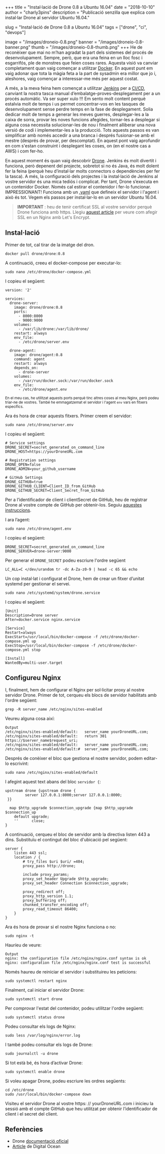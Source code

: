 +++
title = "Instal·lació de Drone 0.8 a Ubuntu 16.04"
date = "2018-10-10"
author = "charly3pins"
description = "Publicació senzilla que explica com instal·lar Drone al servidor Ubuntu 16.04."

slug = "Instal·lació de Drone 0.8 a Ubuntu 16.04"
tags = ["drone", "ci", "devops"]

image = "/images/droneio-0.8.png"
banner = "/images/droneio-0.8-banner.png"
thumb = "/images/droneio-0.8-thumb.png"
+++
He de reconèixer que mai no m’han agradat la part dels sistemes del procés de desenvolupament. Sempre, però, que era una feina en un lloc fosc i esgarrifós, ple de monstres que feien coses rares. Aquesta visió va canviar completament quan vaig començar a utilitzar [Docker](https://www.docker.com/). En aquest punt em vaig adonar que tota la màgia feta a la part de sysadmin era millor que jo i, aleshores, vaig començar a interessar-me més per aquest costat.

A més, a la meva feina hem començat a utilitzar [Jenkins](https://jenkins.io/) per a [CI/CD](https://www.atlassian.com/continuous-delivery/ci-vs-ci-vs-cd), canviant la nostra tasca manual d’embalatge-proves-desplegament per a un procés automàtic. Va ser super xulo !!! Em sento molt content perquè estalvia molt de temps i us permet concentrar-vos en les tasques de desenvolupament sense perdre temps en la fase de desplegament. Solia dedicar molt de temps a generar les meves guerres, desplegar-les a la caixa de sorra, provar les noves funcions afegides, tornar-les a desplegar si alguna cosa necessita solucionar-les de nou i finalment alliberar una nova versió de codi i implementar-les a la producció. Tots aquests passos es van simplificar amb només accedir a una branca i després fusionar-se amb el mestre (després de provar, per descomptat). En aquest pont vaig aprofundir en com s'estan construint i desplegant les coses, on (en el nostre cas a AWS) i com fer-ho.

En aquest moment és quan vaig descobrir [Drone](https://drone.io/). Jenkins és molt divertit i funciona, però depenent del projecte, sobretot si no és Java, és molt dolent fer la feina (perquè heu d’instal·lar molts connectors o dependències per fer la tasca). A més, la configuració dels projectes i la instal·lació de Jenkins al vostre servidor és una mica tediós i complicat. Per tant, Drone s’executa en un contenidor Docker. Només cal estirar el contenidor i fer-lo funcionar. IMPRESSIONANT! Funciona amb un [.yaml](http://yaml.org/) que defineix el servidor i l'agent i això és tot. Vegem els passos per instal·lar-lo en un servidor Ubuntu 16.04.

> <b> IMPORTANT </b>: heu de tenir certificat SSL al vostre servidor perquè Drone funciona amb https. Llegiu [aquest article](https://www.digitalocean.com/community/tutorials/how-to-secure-nginx-with-let-s-encrypt-on-ubuntu-16-04) per veure com afegir SSL en un Nginx amb Let's Encrypt.


## Instal·lació

Primer de tot, cal tirar de la imatge del dron.
```vim
docker pull drone/drone:0.8
```

A continuació, creeu el docker-compose per executar-lo:
```vim
sudo nano /etc/drone/docker-compose.yml
```

I copieu el següent:
```
version: '2'

services:
  drone-server:
    image: drone/drone:0.8
    ports:
      - 8000:8000
      - 9000:9000
    volumes:
      - /var/lib/drone:/var/lib/drone/
    restart: always
    env_file:
      - /etc/drone/server.env

  drone-agent:
    image: drone/agent:0.8
    command: agent
    restart: always
    depends_on:
      - drone-server
    volumes:
      - /var/run/docker.sock:/var/run/docker.sock
    env_file:
      - /etc/drone/agent.env
```
<small> En el meu cas, he utilitzat aquests ports perquè tinc altres coses al meu Nginx, però podeu triar-ne de vostres. També he emmagatzemat el servidor i l'agent `env` vars en fitxers específics. </small>

Ara és hora de crear aquests fitxers. Primer creem el servidor:
```vim
sudo nano /etc/drone/server.env
```

I copieu el següent:
```
# Service settings 
DRONE_SECRET=secret_generated_on_command_line
DRONE_HOST=https://yourDroneURL.com

# Registration settings
DRONE_OPEN=false
DRONE_ADMIN=your_github_username

# GitHub Settings
DRONE_GITHUB=true
DRONE_GITHUB_CLIENT=Client_ID_from_GitHub
DRONE_GITHUB_SECRET=Client_Secret_from_GitHub
```

Per a l’identificador de client i clientSecret de GitHub, heu de registrar Drone al vostre compte de GitHub per obtenir-los. Seguiu [aquestes instruccions](https://developer.github.com/apps/building-oauth-apps/creating-an-oauth-app/).

I ara l’agent:
```vim
sudo nano /etc/drone/agent.env
```

I copieu el següent:
```
DRONE_SECRET=secret_generated_on_command_line
DRONE_SERVER=drone-server:9000
```

Per generar el `DRONE_SECRET` podeu escriure l'ordre següent
```vim
LC_ALL=C </dev/urandom tr -dc A-Za-z0-9 | head -c 65 && echo
```

Un cop instal·lat i configurat el Drone, hem de crear un fitxer d’unitat systemd per gestionar el servei.
```vim
sudo nano /etc/systemd/system/drone.service
```

I copieu el següent:
```
[Unit]
Description=Drone server
After=docker.service nginx.service

[Service]
Restart=always
ExecStart=/usr/local/bin/docker-compose -f /etc/drone/docker-compose.yml up
ExecStop=/usr/local/bin/docker-compose -f /etc/drone/docker-compose.yml stop

[Install]
WantedBy=multi-user.target
```

## Configureu Nginx

I, finalment, hem de configurar el Nginx per sol·licitar proxy al nostre servidor Drone. Primer de tot, cerqueu els blocs de servidor habilitats amb l'ordre següent:
```vim
grep -R server_name /etc/nginx/sites-enabled
```

Veureu alguna cosa així:
```vim
Output
/etc/nginx/sites-enabled/default:   server_name yourDroneURL.com;
/etc/nginx/sites-enabled/default:   return 301 https://$server_name$request_uri;
/etc/nginx/sites-enabled/default:   server_name yourDroneURL.com;
/etc/nginx/sites-enabled/default:#  server_name yourDroneURL.com;
```

Després de conèixer el bloc que gestiona el nostre servidor, podem editar-lo escrivint:
```vim
sudo nano /etc/nginx/sites-enabled/default 
```
I afegint aquest text abans del bloc `servidor {`:
```vim
upstream drone {upstream drone {
         server 127.0.0.1:8000;server 127.0.0.1:8000;
 }}

  map $http_upgrade $connection_upgrade {map $http_upgrade $connection_up 
    default upgrade;
    ''      close;
}
```

A continuació, cerqueu el bloc de servidor amb la directiva listen 443 a dins. Substituïu el contingut del bloc d'ubicació pel següent:
```vim
server {
    listen 443 ssl;
    location / {
        # try_files $uri $uri/ =404;
        proxy_pass http://drone;

        include proxy_params;
        proxy_set_header Upgrade $http_upgrade;
        proxy_set_header Connection $connection_upgrade;

        proxy_redirect off;
        proxy_http_version 1.1;
        proxy_buffering off;
        chunked_transfer_encoding off;
        proxy_read_timeout 86400;
    }
}
```

Ara és hora de provar si el nostre Nginx funciona o no:
```vim
sudo nginx -t
```

Hauríeu de veure:
```vim
Output
nginx: the configuration file /etc/nginx/nginx.conf syntax is ok
nginx: configuration file /etc/nginx/nginx.conf test is successful
```

Només haureu de reiniciar el servidor i substituireu les peticions:
```vim
sudo systemctl restart nginx
```

Finalment, cal iniciar el servidor Drone:
```vim
sudo systemctl start drone
```

Per comprovar l'estat del contenidor, podeu utilitzar l'ordre següent:
```vim
sudo systemctl status drone
```

Podeu consultar els logs de Nginx:
```vim
sudo less /var/log/nginx/error.log
```

I també podeu consultar els logs de Drone:
```vim
sudo journalctl -u drone
```

Si tot està bé, és hora d’activar Drone:
```vim
sudo systemctl enable drone
```

Si voleu apagar Drone, podeu escriure les ordres següents:
```vim
cd /etc/drone
sudo /usr/local/bin/docker-compose down
```

Visiteu el servidor Drone al vostre https: // yourDroneURL.com i inicieu la sessió amb el compte GitHub que heu utilitzat per obtenir l’identificador de client i el secret del client.

## Referències

* Drone [documentació oficial](http://docs.drone.io/installation/)
* [Article](https://www.digitalocean.com/community/tutorials/how-to-install-and-configure-drone-on-ubuntu-16-04) de Digital Ocean